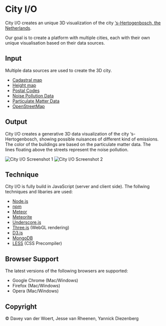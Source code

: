 # City I/O
City I/O creates an unique 3D visualization of the city [‘s-Hertogenbosch, the Netherlands](http://www.openstreetmap.org/#map=12/51.7012/5.3304).

Our goal is to create a platform with multiple cities, each with their own unique visualisation based on their data sources.

## Input
Multiple data sources are used to create the 3D city. 

* [Cadastral map](http://www.kadaster.nl/bag)
* [Height map](http://ahn.geodan.nl/ahn/)
* [Postal Codes](http://www.nlextract.nl)
* [Noise Pollution Data](http://geoproxy.s-hertogenbosch.nl/apps2/geoportal_geluid.html)
* [Particulate Matter Data](http://www.nsl-monitoring.nl/viewer/)
* [OpenStreetMap](http://wiki.openstreetmap.org/wiki/Main_Page)

## Output
City I/O creates a generative 3D data visualization of the city ‘s-Hertogenbosch, showing possible nuisances of different kind of emissions. The color of the buildings are based on the particulate matter data. The lines floating above the streets represent the noise pollution.

![City I/O Screenshot 1](http://s28.postimg.org/qmydkk8m5/gh1.png)
![City I/O Screenshot 2](http://s28.postimg.org/5rc39bcf1/gh2.png)

## Technique
City I/O is fully build in JavaScript (server and client side). The follwing techniques and libaries are used:
* [Node.js](http://nodejs.org/)
* [npm](https://www.npmjs.org/)
* [Meteor](https://www.meteor.com/) 
* [Meteorite](https://github.com/oortcloud/meteorite)
* [Underscore.js](http://underscorejs.org/)
* [Three.js](http://www.threejs.org) (WebGL rendering)
* [D3.js](http://d3js.org/)
* [MongoDB](http://www.mongodb.org/)
* [LESS](http://lesscss.org/) (CSS Precompiler)

## Browser Support
The latest versions of the following browsers are supported:
* Google Chrome (Mac/Windows)
* Firefox (Mac/Windows)
* Opera (Mac/Windows)

## Copyright
© Davey van der Woert, Jesse van Rheenen, Yannick Diezenberg

